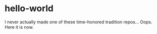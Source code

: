 # hello-world
I never actually made one of these time-honored tradition repos... Oops. Here it is now. 
